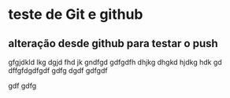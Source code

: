 # teste de Git e github
## alteração desde github para testar o push
gfgjdkld lkg dgjd fhd jk gndfgd
gdfgdfh dhjkg dhgkd hjdkg hdk
 gd dffgfdgdfgdf
 gdfg
 dgdf
 gdfgdf

 gdf
 gdfg
